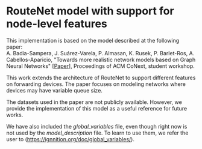 # RouteNet model with support for node-level features

This implementation is based on the model described at the following paper:<br>
A. Badia-Sampera, J. Suárez-Varela, P. Almasan, K. Rusek, P. Barlet-Ros, A. Cabellos-Aparicio, "Towards more realistic network models based on Graph Neural Networks" [[Paper](https://personals.ac.upc.edu/pbarlet/papers/gnn.conext2019.pdf)], Proceedings of ACM CoNext, student workshop.

This work extends the architecture of RouteNet to support different features on forwarding devices. The paper focuses on modeling networks where devices may have variable queue size.

The datasets used in the paper are not publicly available. However, we provide the implementation of this model as a useful reference for future works.

We have also included the *global_variables* file, even though right now is not used by the *model_description* file. To learn to use them, we refer the user to (https://ignnition.org/doc/global_variables/).

